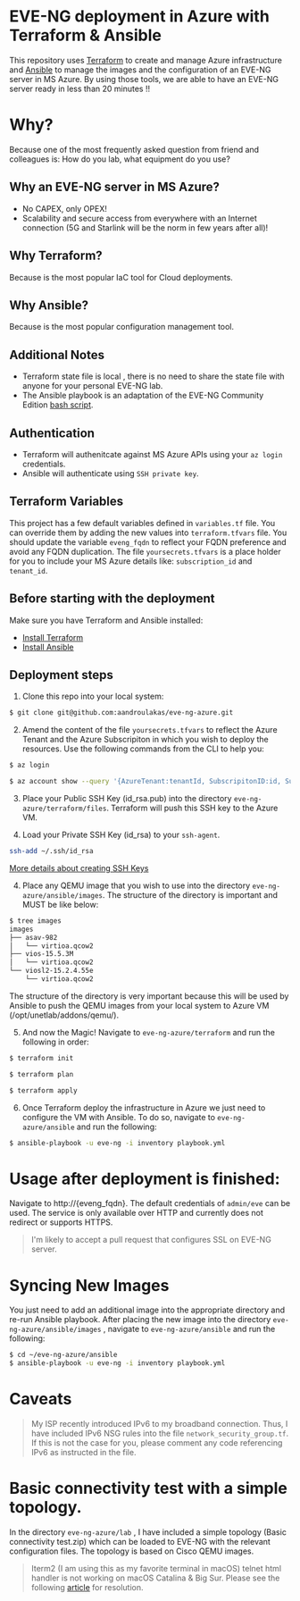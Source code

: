 # EVE-NG deployment in Azure with Terraform & Ansible

This repository uses [Terraform](https://terraform.io) to create and manage Azure
infrastructure and [Ansible](https://ansible.com) to manage the images and the
configuration of an EVE-NG server in MS Azure.
By using those tools, we are able to have an EVE-NG server ready in less than 20 minutes !!


# Why?

Because one of the most frequently asked question from friend and colleagues is: How do you lab, what equipment do you use?


## Why an EVE-NG server in MS Azure?

 - No CAPEX, only OPEX!
 - Scalability and secure access from everywhere with an Internet connection (5G and Starlink will be the norm in few years after all)!

## Why Terraform?

Because is the most popular IaC tool for Cloud deployments.

## Why Ansible?

Because is the most popular configuration management tool.

## Additional Notes

 - Terraform state file is local , there is no need to share the state file with anyone for your personal EVE-NG lab.
 - The Ansible playbook is an adaptation of the EVE-NG Community Edition [bash
script](https://www.eve-ng.net/repo/install-eve.sh).


## Authentication
- Terraform will authenitcate against MS Azure APIs using your `az login` credentials.
- Ansible will authenticate using `SSH private key`.


## Terraform Variables

This project has a few default variables defined in `variables.tf` file.
You can override them by adding the new values into `terraform.tfvars` file.
You should update the variable `eveng_fqdn` to reflect your FQDN preference and
avoid any FQDN duplication. The file `yoursecrets.tfvars` is a place holder for you to include your MS Azure details like:
`subscription_id` and `tenant_id`.

## Before starting with the deployment

Make sure you have Terraform and Ansible installed:

- [Install Terraform](https://learn.hashicorp.com/terraform/getting-started/install)
- [Install Ansible](https://docs.ansible.com/ansible/latest/installation_guide/intro_installation.html)


## Deployment steps

1. Clone this repo into your local system:
```bash
$ git clone git@github.com:aandroulakas/eve-ng-azure.git
```

2. Amend the content of the file `yoursecrets.tfvars` to reflect the Azure Tenant and the Azure Subscripiton in which
   you wish to deploy the resources. Use the following commands from the CLI to help you:
```bash
$ az login

$ az account show --query '{AzureTenant:tenantId, SubscripitonID:id, SubscripitonName:name}'
```

3. Place your Public SSH Key (id_rsa.pub) into the directory `eve-ng-azure/terraform/files`. Terraform will push this SSH key to the Azure VM.

4. Load your Private SSH Key (id_rsa) to your `ssh-agent`.
```bash
ssh-add ~/.ssh/id_rsa
```
[More details about creating SSH Keys](https://docs.microsoft.com/en-us/azure/virtual-machines/linux/mac-create-ssh-keys)

4. Place any QEMU image that you wish to use into the directory `eve-ng-azure/ansible/images`. The structure of the directory is important and MUST be like below:
```bash
$ tree images
images
├── asav-982
│   └── virtioa.qcow2
├── vios-15.5.3M
│   └── virtioa.qcow2
└── viosl2-15.2.4.55e
    └── virtioa.qcow2
```
The structure of the directory is very important because this will be used by Ansible to push the QEMU images from your local system to Azure VM (/opt/unetlab/addons/qemu/).

5. And now the Magic! Navigate to `eve-ng-azure/terraform` and run the following in order:
```bash
$ terraform init

$ terraform plan

$ terraform apply
```
6. Once Terraform deploy the infrastructure in Azure we just need to configure the VM with Ansible. To do so, navigate to `eve-ng-azure/ansible` and run the following:
```bash
$ ansible-playbook -u eve-ng -i inventory playbook.yml
```

# Usage after deployment is finished:

Navigate to http://{eveng_fqdn}.
The default credentials of `admin/eve` can be used. The service is only available over HTTP and currently does not redirect or supports HTTPS.

> I'm likely to accept a pull request that configures SSL on EVE-NG server.

# Syncing New Images

You just need to add an additional image into the appropriate directory and re-run Ansible playbook. After placing the new image into the directory `eve-ng-azure/ansible/images`
, navigate to `eve-ng-azure/ansible` and run the following:
```bash
$ cd ~/eve-ng-azure/ansible
$ ansible-playbook -u eve-ng -i inventory playbook.yml
```

# Caveats

> My ISP recently introduced IPv6 to my broadband connection. Thus, I have included IPv6 NSG rules into the file `network_security_group.tf`. If this is not the case for you, please comment any code referencing IPv6 as instructed in the file.

# Basic connectivity test with a simple topology.
In the directory  `eve-ng-azure/lab` , I have included a simple topology (Basic connectivity test.zip) which can be loaded to EVE-NG with the relevant configuration files. The topology is based on Cisco QEMU images.

> Iterm2 (I am using this as my favorite terminal in macOS) telnet html handler is not working on macOS Catalina & Big Sur. Please see the following [article](https://gitlab.com/gnachman/iterm2/-/issues/9365) for resolution.
